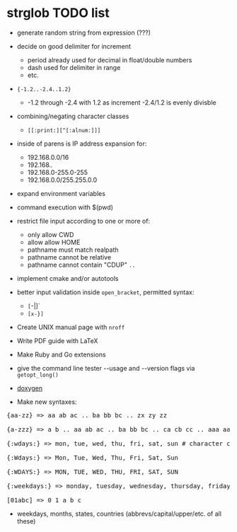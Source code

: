 # strglob TODO list

* generate random string from expression <randcrap> (???) 

* decide on good delimiter for increment 
  - period already used for decimal in float/double numbers
  - dash used for delimiter in range
  - etc.

* `{-1.2..-2.4..1.2}`
  - -1.2 through -2.4 with 1.2 as increment -2.4/1.2 is evenly divisble

* combining/negating character classes
  - `[[:print:][^[:alnum:]]]`

* inside of parens is IP address expansion for:
  - 192.168.0.0/16
  - 192.168.*.*
  - 192.168.0-255.0-255
  - 192.168.0.0/255.255.0.0

* expand environment variables

* command execution with $(pwd)

* restrict file input according to one or more of:
  - only allow CWD
  - allow allow HOME
  - pathname must match realpath
  - pathname cannot be relative
  - pathname cannot contain "CDUP" `..`

* implement cmake and/or autotools

* better input validation inside `open_bracket`, permitted syntax:
  - `[`-|]` 
  - `[x-}]`

* Create UNIX manual page with `nroff`

* Write PDF guide with LaTeX

* Make Ruby and Go extensions

* give the command line tester --usage and --version flags via `getopt_long()`

* [doxygen](http://stack.nl/~dimitri/doxygen/ "Generate documentation from source code")

* Make new syntaxes:

<pre>
{aa-zz} => aa ab ac .. ba bb bc .. zx zy zz

{a-zzz} => a b .. aa ab ac .. ba bb bc .. ca cb cc .. aaa aab aac .. baa bab bac .. bbb bca bcb .. caa cab cac .. zzz

{:wdays:} => mon, tue, wed, thu, fri, sat, sun # character class vs string class

{:Wdays:} => Mon, Tue, Wed, Thu, Fri, Sat, Sun

{:WDAYS:} => MON, TUE, WED, THU, FRI, SAT, SUN

{:weekdays:} => monday, tuesday, wednesday, thursday, friday, saturday, sunday 

[01abc] => 0 1 a b c
</pre>

* weekdays, months, states, countries (abbrevs/capital/upper/etc. of all these)
